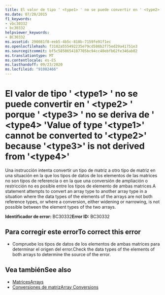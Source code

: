 ```yaml
---
title: El valor de tipo ' <type1> ' no se puede convertir en ' <type2> ' porque ' <type3> ' no se deriva de ' <type4> '
ms.date: 07/20/2015
f1_keywords:
- vbc30332
- bc30332
helpviewer_keywords:
- BC30332
ms.assetid: 290081f8-eeb5-4b5c-818b-7159fe91f1ec
ms.openlocfilehash: f3102a555492235e79cd588b2f75ed29a41751e3
ms.sourcegitcommit: bf5c5850654187705bc94cc40ebfb62fe346ab02
ms.translationtype: MT
ms.contentlocale: es-ES
ms.lasthandoff: 09/23/2020
ms.locfileid: "91082466"
---
```

# <a name="value-of-type-type1-cannot-be-converted-to-type2-because-type3-is-not-derived-from-type4"></a><span data-ttu-id="b6ab6-102">El valor de tipo ' \<type1> ' no se puede convertir en ' \<type2> ' porque ' \<type3> ' no se deriva de ' \<type4> '</span><span class="sxs-lookup"><span data-stu-id="b6ab6-102">Value of type '\<type1>' cannot be converted to '\<type2>' because '\<type3>' is not derived from '\<type4>'</span></span>

<span data-ttu-id="b6ab6-103">Una instrucción intenta convertir un tipo de matriz a otro tipo de matriz en una situación en la que los tipos de datos de los elementos de las matrices no son tipos de referencia o en la que una conversión de ampliación o restricción no es posible entre los tipos de elemento de ambas matrices.</span><span class="sxs-lookup"><span data-stu-id="b6ab6-103">A statement attempts to convert an array type to another array type in a situation where the data types of the elements of the arrays are not both reference types, or where a conversion, either widening or narrowing, is not possible between the element types of the two arrays.</span></span>  
  
 <span data-ttu-id="b6ab6-104">**Identificador de error:** BC30332</span><span class="sxs-lookup"><span data-stu-id="b6ab6-104">**Error ID:** BC30332</span></span>  
  
## <a name="to-correct-this-error"></a><span data-ttu-id="b6ab6-105">Para corregir este error</span><span class="sxs-lookup"><span data-stu-id="b6ab6-105">To correct this error</span></span>  
  
- <span data-ttu-id="b6ab6-106">Compruebe los tipos de datos de los elementos de ambas matrices para determinar el origen del error.</span><span class="sxs-lookup"><span data-stu-id="b6ab6-106">Check the data types of the elements of both arrays to determine the source of the error.</span></span>  
  
## <a name="see-also"></a><span data-ttu-id="b6ab6-107">Vea también</span><span class="sxs-lookup"><span data-stu-id="b6ab6-107">See also</span></span>

- [<span data-ttu-id="b6ab6-108">Matrices</span><span class="sxs-lookup"><span data-stu-id="b6ab6-108">Arrays</span></span>](../programming-guide/language-features/arrays/index.md)
- [<span data-ttu-id="b6ab6-109">Conversiones de matriz</span><span class="sxs-lookup"><span data-stu-id="b6ab6-109">Array Conversions</span></span>](../programming-guide/language-features/data-types/array-conversions.md)
